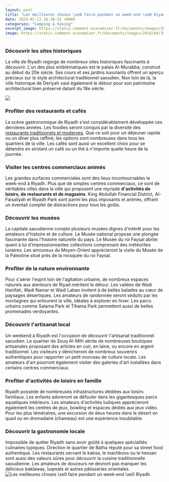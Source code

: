 ```yaml
---
layout: post
title: "Les meilleures choses \xe0 faire pendant un week-end \xe0 Riyadh"
date: 2024-02-12 16:38:52 +0000
categories: "Camping & hiking"
excerpt_image: https://static.comment-economiser.fr/documents/images/2018/04/35-activites-a-faire-pendant-weekend-sans-depense.jpg
image: https://static.comment-economiser.fr/documents/images/2018/04/35-activites-a-faire-pendant-weekend-sans-depense.jpg
---
```


### Découvrir les sites historiques  
La ville de Riyadh regorge de nombreux sites historiques fascinants à découvrir. L'un des plus emblématiques est le palais Al-Murabba, construit au début du 20e siècle. Ses cours et ses jardins luxuriants offrent un aperçu précieux sur le style architectural traditionnel saoudien. Non loin de là, la ville historique de Deriyah vaut également le détour pour son patrimoine architectural bien préservé datant du 18e siècle.  

![](https://i.pinimg.com/originals/e8/82/74/e882749697a4934a14684c9f316fd92a.jpg)
### Profiter des restaurants et cafés 
La scène gastronomique de Riyadh s'est considérablement développée ces dernières années. Les foodies seront conquis par la diversité des [restaurants traditionnels et modernes](https://thetopnews.github.io/the-potential-of-star-wars-gaming-experiences-on-playstation-5/). Que ce soit pour un déjeuner rapide ou un dîner plus raffiné, les options sont nombreuses dans tous les quartiers de la ville. Les cafés sont aussi un excellent choix pour se détendre en sirotant un café ou un thé à n'importe quelle heure de la journée.
### Visiter les centres commerciaux animés
Les grandes surfaces commerciales sont des lieux incontournables le week-end à Riyadh. Plus que de simples centres commerciaux, ce sont de véritables villes dans la ville qui proposent une myriade **d'activités de loisirs, de restaurants et de magasins**. King Abdullah Financial District, Al-Faisaliyah et Riyadh Park sont parmi les plus imposants et animés, offrant un éventail complet de distractions pour tous les goûts.  
### Découvrir les musées
La capitale saoudienne compte plusieurs musées dignes d'intérêt pour les amateurs d'histoire et de culture. Le Musée national propose une plongée fascinante dans l'histoire naturelle du pays. Le Musée du roi Faysal abrite quant à lui d'impressionnantes collections comprenant des météorites lunaires. Les amoureux du Moyen-Orient apprécieront la visite du Musée de la Palestine situé près de la mosquée du roi Faysal.
### Profiter de la nature environnante
Pour s'aérer l'esprit loin de l'agitation urbaine, de nombreux espaces naturels aux alentours de Riyad méritent le détour. Les vallées de Wadi Hanifah, Wadi Namar et Wadi Laban invitent à de belles balades au cœur de paysages désertiques. Les amateurs de randonnée seront séduits par les montagnes qui entourent la ville, idéales à explorer en hiver. Les parcs urbains comme Salama Park et Tihama Park permettent aussi de belles promenades verdoyantes.
### Découvrir l'artisanat local
Un weekend à Riyadh est l'occasion de découvrir l'artisanat traditionnel saoudien. Le quartier de Souq Al-Milh abrite de nombreuses boutiques artisanales proposant des articles en cuir, en laine, ou encore en argent traditionnel. Les visiteurs y dénicheront de nombreux souvenirs authentiques pour rapporter un petit morceau de culture locale. Les amateurs d'art pourront également visiter des galeries d'art installées dans certains centres commerciaux. 
### Profiter d'activités de loisirs en famille
Riyadh possède de nombreuses infrastructures dédiées aux loisirs familiaux. Les enfants adoreront se défouler dans les gigantesques parcs aquatiques intérieurs. Les amateurs d'activités ludiques apprécieront également les centres de jeux, bowling et espaces dédiés aux jeux vidéo. Pour les plus téméraires, une excursion de deux heures dans le désert en quad ou en dromadaire (chameau) est une expérience inoubliable.
### Découvrir la gastronomie locale 
Impossible de quitter Riyadh sans avoir goûté à quelques spécialités culinaires typiques. Direction le quartier de Batha réputé pour sa street food authentique. Les restaurants servant le kabsa, le machboos ou le hessan sont aussi des valeurs sûres pour découvrir la cuisine traditionnelle saoudienne. Les amateurs de douceurs ne devront pas manquer les délicieux baklawas, luqmats et autres pâtisseries orientales. 
![Les meilleures choses \xe0 faire pendant un week-end \xe0 Riyadh](https://static.comment-economiser.fr/documents/images/2018/04/35-activites-a-faire-pendant-weekend-sans-depense.jpg)
